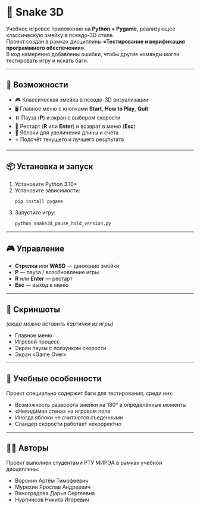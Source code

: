 # 🐍 Snake 3D

Учебное игровое приложение на **Python + Pygame**, реализующее классическую змейку в псевдо-3D стиле.  
Проект создан в рамках дисциплины **«Тестирование и верификация программного обеспечения»**.  
В код намеренно добавлены ошибки, чтобы другие команды могли тестировать игру и искать баги.

---

## 🚀 Возможности

- 🎮 Классическая змейка в псевдо-3D визуализации  
- 🖥️ Главное меню с кнопками **Start**, **How to Play**, **Quit**  
- ⏸️ Пауза (**P**) и экран с выбором скорости  
- 🔄 Рестарт (**R** или **Enter**) и возврат в меню (**Esc**)  
- 🍏 Яблоки для увеличения длины и счёта  
- ⭐ Подсчёт текущего и лучшего результата  

---

## 📦 Установка и запуск

1. Установите Python 3.10+  
2. Установите зависимости:
   ```bash
   pip install pygame
   ```
3. Запустите игру:
   ```bash
   python snake3d_pause_hold_version.py
   ```

---

## 🎮 Управление

- **Стрелки** или **WASD** — движение змейки  
- **P** — пауза / возобновление игры  
- **R** или **Enter** — рестарт  
- **Esc** — выход в меню  

---

## 📸 Скриншоты

*(сюда можно вставить картинки из игры)*

- Главное меню  
- Игровой процесс  
- Экран паузы с ползунком скорости  
- Экран «Game Over»  

---

## 🧪 Учебные особенности

Проект специально содержит баги для тестирования, среди них:  
- Возможность разворота змейки на 180° в определённые моменты  
- «Невидимая стена» на игровом поле  
- Иногда яблоки не считаются съеденными  
- Слайдер скорости работает некорректно  

---

## 👨‍💻 Авторы

Проект выполнен студентами РТУ МИРЭА в рамках учебной дисциплины.  
- Воронин Артём Тимофеевич
- Мурехин Ярослав Андреевич
- Виноградова Дарья Сергеевна
- Нурпиисов Никита Игоревич
